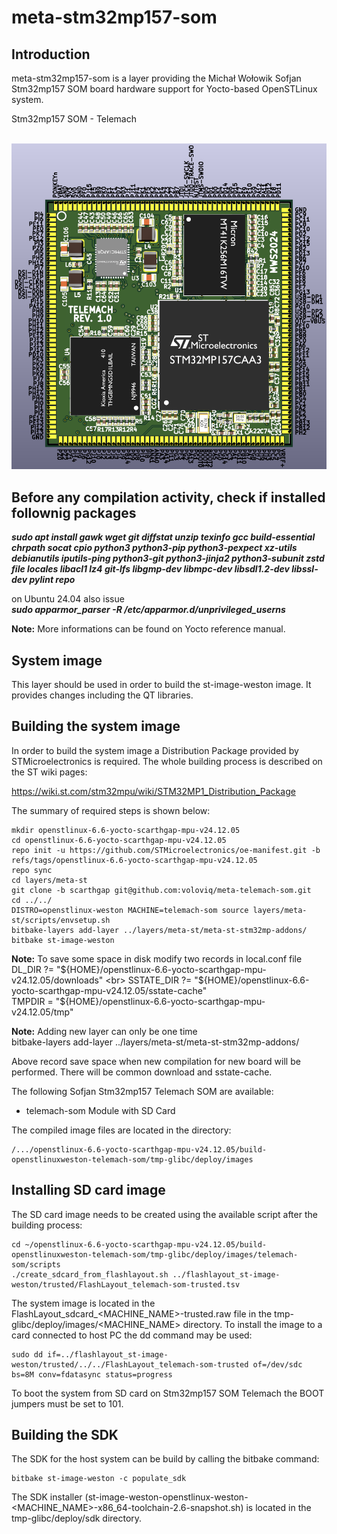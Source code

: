 # meta-stm32mp157-som

## Introduction

meta-stm32mp157-som is a layer providing the Michał Wołowik Sofjan Stm32mp157 SOM board hardware support for Yocto-based OpenSTLinux system.

Stm32mp157 SOM - Telemach <br>
<br>

![Product View](stm32mp157-som.png) <br>

## Before any compilation activity, check if installed follownig packages

***sudo apt install gawk wget git diffstat unzip texinfo gcc build-essential chrpath socat cpio python3 python3-pip python3-pexpect xz-utils debianutils iputils-ping python3-git python3-jinja2 python3-subunit zstd file locales libacl1 lz4 git-lfs libgmp-dev libmpc-dev libsdl1.2-dev libssl-dev pylint repo***
    
on Ubuntu 24.04 also issue<br>
***sudo apparmor_parser -R /etc/apparmor.d/unprivileged_userns***

**Note:**
More informations can be found on Yocto reference manual.

## System image

This layer should be used in order to build the st-image-weston image. It provides changes including the QT libraries.

## Building the system image

In order to build the system image a Distribution Package provided by STMicroelectronics is required. The whole building process is described on the ST wiki pages:

https://wiki.st.com/stm32mpu/wiki/STM32MP1_Distribution_Package

The summary of required steps is shown below:

```shell
mkdir openstlinux-6.6-yocto-scarthgap-mpu-v24.12.05
cd openstlinux-6.6-yocto-scarthgap-mpu-v24.12.05
repo init -u https://github.com/STMicroelectronics/oe-manifest.git -b refs/tags/openstlinux-6.6-yocto-scarthgap-mpu-v24.12.05
repo sync
cd layers/meta-st
git clone -b scarthgap git@github.com:voloviq/meta-telemach-som.git
cd ../../
DISTRO=openstlinux-weston MACHINE=telemach-som source layers/meta-st/scripts/envsetup.sh
bitbake-layers add-layer ../layers/meta-st/meta-st-stm32mp-addons/
bitbake st-image-weston
```
**Note:**
To save some space in disk modify two records in local.conf file <br>
DL_DIR ?= "${HOME}/openstlinux-6.6-yocto-scarthgap-mpu-v24.12.05/downloads" <br>
SSTATE_DIR ?= "${HOME}/openstlinux-6.6-yocto-scarthgap-mpu-v24.12.05/sstate-cache" <br>
TMPDIR = "${HOME}/openstlinux-6.6-yocto-scarthgap-mpu-v24.12.05/tmp" <br>

**Note:**
Adding new layer can only be one time <br>
bitbake-layers add-layer ../layers/meta-st/meta-st-stm32mp-addons/ <br>

Above record save space when new compilation for new board will be performed. There will be common download and sstate-cache.

The following Sofjan Stm32mp157 Telemach SOM are available:
* telemach-som Module with SD Card

The compiled image files are located in the directory:

```
/.../openstlinux-6.6-yocto-scarthgap-mpu-v24.12.05/build-openstlinuxweston-telemach-som/tmp-glibc/deploy/images
```

## Installing SD card image

The SD card image needs to be created using the available script after the building process:

```
cd ~/openstlinux-6.6-yocto-scarthgap-mpu-v24.12.05/build-openstlinuxweston-telemach-som/tmp-glibc/deploy/images/telemach-som/scripts
./create_sdcard_from_flashlayout.sh ../flashlayout_st-image-weston/trusted/FlashLayout_telemach-som-trusted.tsv
```

The system image is located in the FlashLayout_sdcard_<MACHINE_NAME>-trusted.raw file in the tmp-glibc/deploy/images/<MACHINE_NAME> directory. To install the image to a card connected to host PC the dd command may be used:

```
sudo dd if=../flashlayout_st-image-weston/trusted/../../FlashLayout_telemach-som-trusted of=/dev/sdc bs=8M conv=fdatasync status=progress
```

To boot the system from SD card on Stm32mp157 SOM Telemach the BOOT jumpers must be set to 101.

## Building the SDK

The SDK for the host system can be build by calling the bitbake command:

```shell
bitbake st-image-weston -c populate_sdk
```

The SDK installer (st-image-weston-openstlinux-weston-<MACHINE_NAME>-x86_64-toolchain-2.6-snapshot.sh) is located in the tmp-glibc/deploy/sdk directory.
